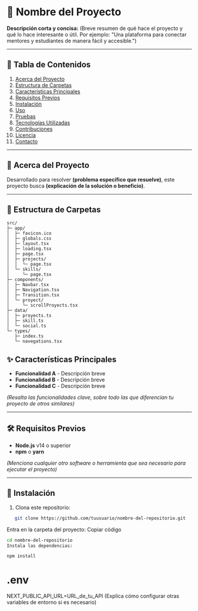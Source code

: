 # 📌 Nombre del Proyecto

**Descripción corta y concisa:** (Breve resumen de qué hace el proyecto y qué lo hace interesante o útil. Por ejemplo: "Una plataforma para conectar mentores y estudiantes de manera fácil y accesible.")

---

## 📖 Tabla de Contenidos

1. [Acerca del Proyecto](#-acerca-del-proyecto)
2. [Estructura de Carpetas](#-estructura-de-carpetas)
3. [Características Principales](#-características-principales)
4. [Requisitos Previos](#-requisitos-previos)
5. [Instalación](#-instalación)
6. [Uso](#-uso)
7. [Pruebas](#-pruebas)
8. [Tecnologías Utilizadas](#-tecnologías-utilizadas)
9. [Contribuciones](#-contribuciones)
10. [Licencia](#-licencia)
11. [Contacto](#-contacto)

---

## 📑 Acerca del Proyecto

Desarrollado para resolver **(problema específico que resuelve)**, este proyecto busca **(explicación de la solución o beneficio)**.

---

## 📂 Estructura de Carpetas

```plaintext
src/
├─ app/
│  ├─ favicon.ico
│  ├─ globals.css
│  ├─ layout.tsx
│  ├─ loading.tsx
│  ├─ page.tsx
│  ├─ projects/
│  │  └─ page.tsx
│  └─ skills/
│     └─ page.tsx
├─ components/
│  ├─ Navbar.tsx
│  ├─ Navigation.tsx
│  ├─ Transition.tsx
│  └─ proyect/
│     └─ scrollProyects.tsx
├─ data/
│  ├─ proyects.ts
│  ├─ skill.ts
│  └─ social.ts
└─ types/
   ├─ index.ts
   └─ navegations.tsx
```

## ✨ Características Principales

- **Funcionalidad A** - Descripción breve
- **Funcionalidad B** - Descripción breve
- **Funcionalidad C** - Descripción breve

*(Resalta las funcionalidades clave, sobre todo las que diferencian tu proyecto de otros similares)*

---

## 🛠 Requisitos Previos

- **Node.js** v14 o superior
- **npm** o **yarn**

*(Menciona cualquier otro software o herramienta que sea necesario para ejecutar el proyecto)*

---

## 🚀 Instalación

1. Clona este repositorio:
```bash
   git clone https://github.com/tuusuario/nombre-del-repositorio.git
```

Entra en la carpeta del proyecto:
Copiar código

```bash
cd nombre-del-repositorio
Instala las dependencias:
```

```bash
npm install
```

# .env
NEXT_PUBLIC_API_URL=URL_de_tu_API
(Explica cómo configurar otras variables de entorno si es necesario)
